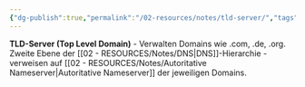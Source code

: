 ```yaml
---
{"dg-publish":true,"permalink":"/02-resources/notes/tld-server/","tags":["informatik/netzwerk/dns/toplevel","domain/endung","informatik/netzwerk/dns"],"noteIcon":"","updated":"2025-10-29T12:59:10.825+01:00"}
---
```



**TLD-Server (Top Level Domain)** - Verwalten Domains wie .com, .de, .org.
Zweite Ebene der [[02 - RESOURCES/Notes/DNS\|DNS]]-Hierarchie - verweisen auf [[02 - RESOURCES/Notes/Autoritative Nameserver\|Autoritative Nameserver]] der jeweiligen Domains.